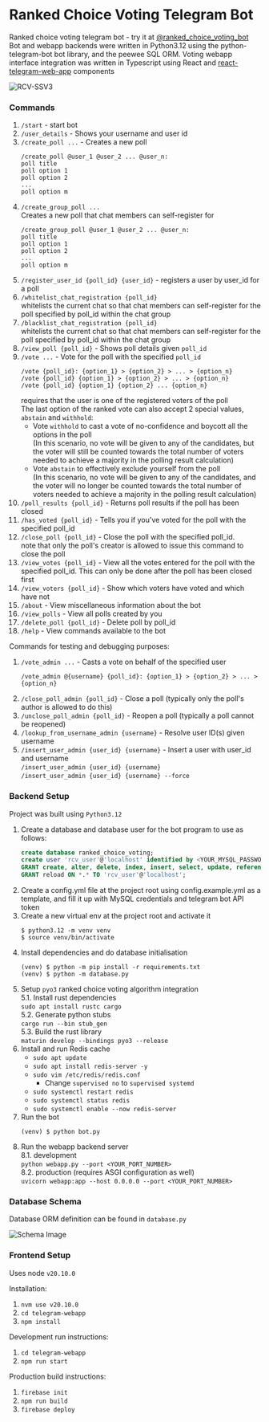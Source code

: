 # Ranked Choice Voting Telegram Bot
Ranked choice voting telegram bot - try it at [@ranked_choice_voting_bot](https://t.me/ranked_choice_voting_bot)   
Bot and webapp backends were written in Python3.12 using the python-telegram-bot bot library, and the peewee SQL ORM. Voting webapp interface integration was written in Typescript using React and [react-telegram-web-app](https://github.com/vkruglikov/react-telegram-web-app) components

![RCV-SSV3](https://github.com/user-attachments/assets/33f3d77e-063b-4c78-9267-a92e3bbb6e0a)

### Commands
1) `/start` - start bot
2) `/user_details` - Shows your username and user id
3) `/create_poll ...` - Creates a new poll
   ```
   /create_poll @user_1 @user_2 ... @user_n:  
   poll title  
   poll option 1  
   poll option 2
   ...
   poll option m
   ```
4) `/create_group_poll ...`  
   Creates a new poll that chat members can self-register for
   ```
   /create_group_poll @user_1 @user_2 ... @user_n:  
   poll title  
   poll option 1  
   poll option 2
   ...
   poll option m
   ```
5) `/register_user_id {poll_id} {user_id}` - registers a user by user_id for a poll
6) `/whitelist_chat_registration {poll_id}`  
whitelists the current chat so that chat members can self-register
for the poll specified by poll_id within the chat group
7) `/blacklist_chat_registration {poll_id}`  
whitelists the current chat so that chat members can self-register
for the poll specified by poll_id within the chat group
8) `/view_poll {poll_id}` - Shows poll details given `poll_id`
9) `/vote ...` - Vote for the poll with the specified `poll_id`
   ```
   /vote {poll_id}: {option_1} > {option_2} > ... > {option_n} 
   /vote {poll_id} {option_1} > {option_2} > ... > {option_n} 
   /vote {poll_id} {option_1} {option_2} ... {option_n}
   ```
   requires that the user is one of the registered 
   voters of the poll  
   The last option of the ranked vote can also accept 2 special values, 
   `abstain` and `withhold`:
   - Vote `withhold` to cast a vote of no-confidence and boycott all the
     options in the poll  
     (In this scenario, no vote will be given to any of the candidates,
     but the voter will still be counted towards the total number of 
     voters needed to achieve a majority in the polling result calculation)
   - Vote `abstain` to effectively exclude yourself from the poll  
     (In this scenario, no vote will be given to any of the candidates, 
     and the voter will no longer be counted towards the total number of 
     voters needed to achieve a majority in the polling result calculation)
10) `/poll_results {poll_id}` - Returns poll results if the poll has been closed
11) `/has_voted {poll_id}` - Tells you if you've voted for the poll with the 
specified poll_id
12) `/close_poll {poll_id}` - Close the poll with the specified poll_id.   
note that only the poll's creator is allowed
to issue this command to close the poll
13) `/view_votes {poll_id}` - View all the votes entered for the poll 
with the specified poll_id. This can only be done after the poll 
has been closed first
14) `/view_voters {poll_id}` - Show which voters have voted and which have not
15) `/about` - View miscellaneous information about the bot
16) `/view_polls` - View all polls created by you
17) `/delete_poll {poll_id}` - Delete poll by poll_id
18) `/help` - View commands available to the bot

Commands for testing and debugging purposes: 
1) `/vote_admin ...` - Casts a vote on behalf of the specified user  
   ```
   /vote_admin @{username} {poll_id}: {option_1} > {option_2} > ... > {option_n}
   ```
2) `/close_poll_admin {poll_id}` - Close a poll
(typically only the poll's author is allowed to do this)
3) `/unclose_poll_admin {poll_id}` - Reopen a poll (typically a poll cannot be reopened)
4) `/lookup_from_username_admin {username}` - Resolve user ID(s) given username
5) `/insert_user_admin {user_id} {username}` - Insert a user with user_id and username  
    `/insert_user_admin {user_id} {username}`  
    `/insert_user_admin {user_id} {username} --force`

### Backend Setup
Project was built using `Python3.12`

1. Create a database and database user for the bot program to use as follows:
   ```SQL
   create database ranked_choice_voting;
   create user 'rcv_user'@'localhost' identified by <YOUR_MYSQL_PASSWORD>;
   GRANT create, alter, delete, index, insert, select, update, references ON ranked_choice_voting.* TO 'rcv_user'@'localhost';
   GRANT reload ON *.* TO 'rcv_user'@'localhost';
   ```
2. Create a config.yml file at the project root using config.example.yml as a template,
   and fill it up with MySQL credentials and telegram bot API token
3. Create a new virtual env at the project root and activate it
   ```shell
   $ python3.12 -m venv venv
   $ source venv/bin/activate
   ```
4. Install dependencies and do database initialisation
   ```shell
   (venv) $ python -m pip install -r requirements.txt
   (venv) $ python -m database.py
   ```
5. Setup `pyo3` ranked choice voting algorithm integration  
   5.1. Install rust dependencies  
   `sudo apt install rustc cargo`  
   5.2. Generate python stubs  
   `cargo run --bin stub_gen`  
   5.3. Build the rust library  
   `maturin develop --bindings pyo3 --release`
6. Install and run Redis cache
    - `sudo apt update`
    - `sudo apt install redis-server -y`
    - `sudo vim /etc/redis/redis.conf`
      - Change `supervised no` to `supervised systemd`
    - `sudo systemctl restart redis`
    - `sudo systemctl status redis`
    - `sudo systemctl enable --now redis-server`
7. Run the bot
   ```shell
   (venv) $ python bot.py
   ```
8. Run the webapp backend server  
   8.1. development    
   `python webapp.py --port <YOUR_PORT_NUMBER>`  
   8.2. production (requires ASGI configuration as well)  
   `uvicorn webapp:app --host 0.0.0.0 --port <YOUR_PORT_NUMBER>`

### Database Schema
Database ORM definition can be found in `database.py`

![Schema Image](https://raw.githubusercontent.com/milselarch/RCV-tele-bot/master/database/db-diagram.svg)

### Frontend Setup
Uses node `v20.10.0`   

Installation:  
1. `nvm use v20.10.0`
2. `cd telegram-webapp`
3. `npm install`

Development run instructions:
1. `cd telegram-webapp`
2. `npm run start`

Production build instructions:
1. `firebase init`
2. `npm run build`
3. `firebase deploy`

